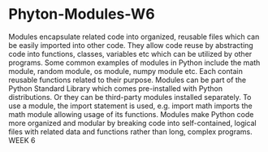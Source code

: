 # Phyton-Modules-W6
Modules encapsulate related code into organized, reusable files which can be easily imported into other code.
They allow code reuse by abstracting code into functions, classes, variables etc which can be utilized by other programs.
Some common examples of modules in Python include the math module, random module, os module, numpy module etc. Each contain reusable functions related to their purpose.
Modules can be part of the Python Standard Library which comes pre-installed with Python distributions. Or they can be third-party modules installed separately.
To use a module, the import statement is used, e.g. import math imports the math module allowing usage of its functions.
Modules make Python code more organized and modular by breaking code into self-contained, logical files with related data and functions rather than long, complex programs.
WEEK 6
